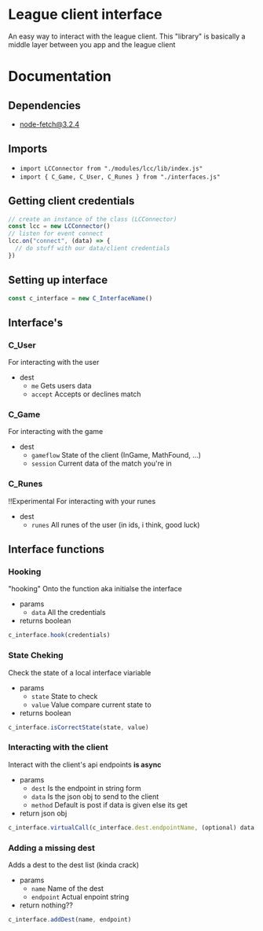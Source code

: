 # League client interface
An easy way to interact with the league client. This "library" is basically a middle layer between you app and the league client

# Documentation
## Dependencies
- node-fetch@3.2.4

## Imports
- `import LCConnector from "./modules/lcc/lib/index.js"`
- `import { C_Game, C_User, C_Runes } from "./interfaces.js"`
## Getting client credentials 
```javascript
// create an instance of the class (LCConnector)
const lcc = new LCConnector()
// listen for event connect
lcc.on("connect", (data) => {
  // do stuff with our data/client credentials
})
```
## Setting up interface
```javascript
const c_interface = new C_InterfaceName()
```

## Interface's
### C_User
For interacting with the user
- dest
  - `me` Gets users data
  - `accept` Accepts or declines match
### C_Game
For interacting with the game
- dest
  - `gameflow` State of the client (InGame, MathFound, ...)
  - `session` Current data of the match you're in
### C_Runes
!!Experimental For interacting with your runes
- dest
  - `runes` All runes of the user (in ids, i think, good luck)

## Interface functions
### Hooking
"hooking" Onto the function aka initialse the interface <br />
- params
  - `data` All the credentials
- returns boolean
```javascript
c_interface.hook(credentials)
```
### State Cheking
Check the state of a local interface viariable <br />
- params
  - `state` State to check
  - `value` Value compare current state to
- returns boolean
```javascript
c_interface.isCorrectState(state, value)
```

### Interacting with the client
Interact with the client's api endpoints **is async**
- params
  -  `dest` Is the endpoint in string form
  -  `data` Is the json obj to send to the client
  -  `method` Default is post if data is given else its get
- return json obj
```javascript
c_interface.virtualCall(c_interface.dest.endpointName, (optional) data, (optional) method)
```

### Adding a missing dest
Adds a dest to the dest list (kinda crack)
- params
  - `name` Name of the dest
  - `endpoint` Actual enpoint string
- return nothing??
```javascript
c_interface.addDest(name, endpoint)
```
